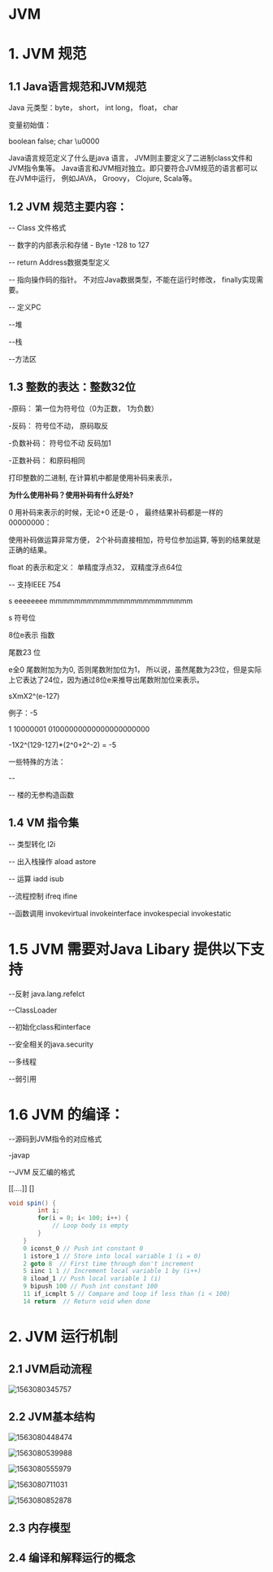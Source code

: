 # 								JVM

# 1. JVM 规范

## 1.1 Java语言规范和JVM规范

Java 元类型：byte， short， int long， float， char

变量初始值：

boolean false;
char \u0000

Java语言规范定义了什么是java 语言， JVM则主要定义了二进制class文件和JVM指令集等。 Java语言和JVM相对独立。即只要符合JVM规范的语言都可以在JVM中运行， 例如JAVA， Groovy， Clojure, Scala等。

## 1.2 JVM 规范主要内容：

-- Class 文件格式

-- 数字的内部表示和存储 - Byte -128 to 127 

-- return Address数据类型定义

-- 指向操作码的指针。 不对应Java数据类型，不能在运行时修改， finally实现需要。

-- 定义PC

--堆

--栈

--方法区

## 1.3  整数的表达：整数32位

-原码： 第一位为符号位（0为正数， 1为负数）

-反码： 符号位不动， 原码取反

-负数补码： 符号位不动 反码加1

-正数补码： 和原码相同

打印整数的二进制, 在计算机中都是使用补码来表示， 

**为什么使用补码？使用补码有什么好处?**

0 用补码来表示的时候，无论+0 还是-0 ， 最终结果补码都是一样的00000000： 

使用补码做运算非常方便， 2个补码直接相加，符号位参加运算, 等到的结果就是正确的结果。

float 的表示和定义： 单精度浮点32， 双精度浮点64位

-- 支持IEEE 754 

s  eeeeeeee mmmmmmmmmmmmmmmmmmmmmmm

s 符号位

8位e表示 指数

尾数23 位

e全0 尾数附加为为0, 否则尾数附加位为1， 所以说，虽然尾数为23位，但是实际上它表达了24位，因为通过8位e来推导出尾数附加位来表示。

sXmX2^(e-127)

例子：-5

1 10000001 01000000000000000000000

-1X2^(129-127)*(2^0+2^-2)  = -5

一些特殊的方法：

-- <Clinit>

-- <init>  楼的无参构造函数

## 1.4 VM 指令集

-- 类型转化 l2i

-- 出入栈操作 aload  astore

-- 运算 iadd  isub

--流程控制 ifreq ifine

--函数调用 invokevirtual invokeinterface invokespecial invokestatic

# 1.5 JVM 需要对Java Libary 提供以下支持

--反射 java.lang.refelct

--ClassLoader

--初始化class和interface

--安全相关的java.security

--多线程

--弱引用

# 1.6 JVM 的编译：

--源码到JVM指令的对应格式

-javap

--JVM 反汇编的格式

<index><opcode>[<operand1>[<operand2>....]] [<comment>]

```java
void spin() {
        int i;
        for(i = 0; i< 100; i++) {
            // Loop body is empty
        }
    }
    0 iconst_0 // Push int constant 0
    1 istore_1 // Store into local variable 1 (i = 0)
    2 goto 8  // First time through don't increment
    5 iinc 1 1 // Increment local variable 1 by (i++)
    8 iload_1 // Push local variable 1 (i)
    9 bipush 100 // Push int constant 100
    11 if_icmplt 5 // Compare and loop if less than (i < 100)
    14 return  // Return void when done 
```



# 2. JVM 运行机制

## 2.1 JVM启动流程

![1563080345757](1563080345757.png)

## 2.2 JVM基本结构

![1563080448474](1563080448474.png)



![1563080539988](1563080539988.png)



![1563080555979](1563080555979.png)



![1563080711031](1563080711031.png)

![1563080852878](1563080852878.png)



## 2.3 内存模型

## 2.4 编译和解释运行的概念

